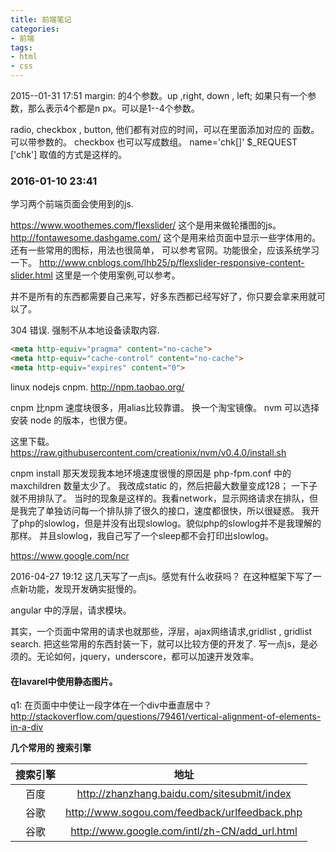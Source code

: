 ```yaml
---
title: 前端笔记 
categories:
- 前端
tags:
- html
- css
---
```


2015--01-31 17:51 
margin: 的4个参数。up ,right, down , left;
如果只有一个参数，那么表示4个都是n px。可以是1--4个参数。

radio, checkbox , button, 他们都有对应的时间，可以在里面添加对应的 函数。可以带参数的。
checkbox 也可以写成数组。
name='chk[]'  $_REQUEST ['chk'] 取值的方式是这样的。


### 2016-01-10 23:41
学习两个前端页面会使用到的js.

https://www.woothemes.com/flexslider/  这个是用来做轮播图的js。
http://fontawesome.dashgame.com/   这个是用来给页面中显示一些字体用的。还有一些常用的图标，用法也很简单，
可以参考官网。功能很全，应该系统学习一下。
http://www.cnblogs.com/lhb25/p/flexslider-responsive-content-slider.html  这里是一个使用案例,可以参考。

并不是所有的东西都需要自己来写，好多东西都已经写好了，你只要会拿来用就可以了。

304 错误. 强制不从本地设备读取内容.
```html
<meta http-equiv="pragma" content="no-cache">
<meta http-equiv="cache-control" content="no-cache">
<meta http-equiv="expires" content="0">
```

linux nodejs cnpm.
http://npm.taobao.org/

cnpm 比npm 速度块很多，用alias比较靠谱。 换一个淘宝镜像。
nvm 可以选择安装 node 的版本，也很方便。

这里下载。
https://raw.githubusercontent.com/creationix/nvm/v0.4.0/install.sh

cnpm install
那天发现我本地环境速度很慢的原因是 php-fpm.conf 中的maxchildren 数量太少了。
我改成static 的，然后把最大数量变成128； 一下子就不用排队了。
当时的现象是这样的。我看network，显示网络请求在排队，但是我完了单独访问每一个排队排了很久的接口，速度都很快，所以很疑惑。
我开了php的slowlog，但是并没有出现slowlog。貌似php的slowlog并不是我理解的那样。
并且slowlog，我自己写了一个sleep都不会打印出slowlog。

https://www.google.com/ncr 


2016-04-27 19:12
这几天写了一点js。感觉有什么收获吗？
在这种框架下写了一点新功能，发现开发确实挺慢的。

angular 中的浮层，请求模块。

其实，一个页面中常用的请求也就那些，浮层，ajax网络请求,gridlist , gridlist search.
把这些常用的东西封装一下，就可以比较方便的开发了.
写一点js，是必须的。无论如何，jquery，underscore，都可以加速开发效率。

#### 在lavarel中使用静态图片。

q1: 在页面中中使让一段字体在一个div中垂直居中？
http://stackoverflow.com/questions/79461/vertical-alignment-of-elements-in-a-div

**几个常用的 搜索引擎**

|   搜索引擎| 地址   |
|:----:|:---:|
|    百度|   <http://zhanzhang.baidu.com/sitesubmit/index> |
|    谷歌  |  <http://www.sogou.com/feedback/urlfeedback.php> |
| 谷歌  |    <http://www.google.com/intl/zh-CN/add_url.html>  |
